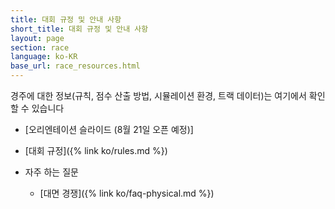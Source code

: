 ```yaml
---
title: 대회 규정 및 안내 사항
short_title: 대회 규정 및 안내 사항
layout: page
section: race
language: ko-KR
base_url: race_resources.html
---
```


경주에 대한 정보(규칙, 점수 산출 방법, 시뮬레이션 환경, 트랙 데이터)는 여기에서 확인 할 수 있습니다 
<!-- [오리엔테이션 슬라이드 (8월 21일 오픈 예정)](../static_data/KSTME2022_Orientation.pdf) -->
- [오리엔테이션 슬라이드 (8월 21일 오픈 예정)]
- [대회 규정]({% link ko/rules.md %})

- 자주 하는 질문
  - [대면 경쟁]({% link ko/faq-physical.md %})
